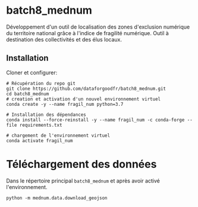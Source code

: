 # batch8_mednum
Développement d'un outil de localisation des zones d'exclusion numérique du territoire national grâce à l'indice de fragilité numérique.
Outil à destination des collectivités et des élus locaux.



## Installation
Cloner et configurer:

```
# Récupération du repo git
git clone https://github.com/dataforgoodfr/batch8_mednum.git
cd batch8_mednum
# creation et activation d'un nouvel environnement virtuel
conda create -y --name fragil_num python=3.7

# Installation des dépendances
conda install --force-reinstall -y --name fragil_num -c conda-forge --file requirements.txt

# chargement de l'environnement virtuel
conda activate fragil_num

```

# Téléchargement des données
Dans le répertoire principal `batch8_mednum` et après avoir activé l'environnement.

```
python -m mednum.data.download_geojson
```
